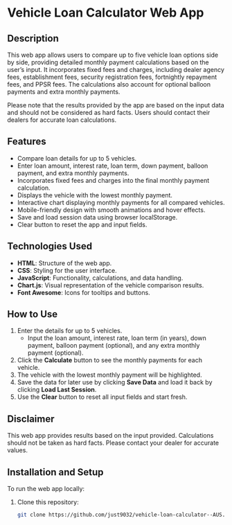 # Vehicle Loan Calculator Web App

## Description

This web app allows users to compare up to five vehicle loan options side by side, providing detailed monthly payment calculations based on the user’s input. It incorporates fixed fees and charges, including dealer agency fees, establishment fees, security registration fees, fortnightly repayment fees, and PPSR fees. The calculations also account for optional balloon payments and extra monthly payments. 

Please note that the results provided by the app are based on the input data and should not be considered as hard facts. Users should contact their dealers for accurate loan calculations.

## Features
- Compare loan details for up to 5 vehicles.
- Enter loan amount, interest rate, loan term, down payment, balloon payment, and extra monthly payments.
- Incorporates fixed fees and charges into the final monthly payment calculation.
- Displays the vehicle with the lowest monthly payment.
- Interactive chart displaying monthly payments for all compared vehicles.
- Mobile-friendly design with smooth animations and hover effects.
- Save and load session data using browser localStorage.
- Clear button to reset the app and input fields.

## Technologies Used

- **HTML**: Structure of the web app.
- **CSS**: Styling for the user interface.
- **JavaScript**: Functionality, calculations, and data handling.
- **Chart.js**: Visual representation of the vehicle comparison results.
- **Font Awesome**: Icons for tooltips and buttons.

## How to Use

1. Enter the details for up to 5 vehicles.
    - Input the loan amount, interest rate, loan term (in years), down payment, balloon payment (optional), and any extra monthly payment (optional).
2. Click the **Calculate** button to see the monthly payments for each vehicle.
3. The vehicle with the lowest monthly payment will be highlighted.
4. Save the data for later use by clicking **Save Data** and load it back by clicking **Load Last Session**.
5. Use the **Clear** button to reset all input fields and start fresh.

## Disclaimer

This web app provides results based on the input provided. Calculations should not be taken as hard facts. Please contact your dealer for accurate values.

## Installation and Setup

To run the web app locally:
1. Clone this repository:
   ```bash
   git clone https://github.com/just9032/vehicle-loan-calculator--AUS.git
